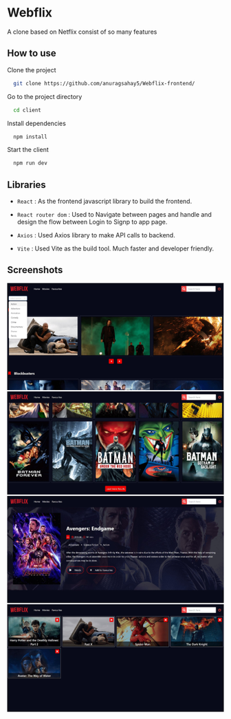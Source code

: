 # Webflix

A clone based on Netflix consist of so many features 


## How to use

Clone the project

```bash
  git clone https://github.com/anuragsahay5/Webflix-frontend/
```

Go to the project directory

```bash
  cd client
```

Install dependencies

```bash
  npm install
```

Start the client

```bash
  npm run dev
```

## Libraries

- ``` React ``` : As the frontend javascript library to build the frontend.
  
- ``` React router dom ``` : Used to Navigate between pages and handle and design the flow between Login to Signp to app page.
  
- ``` Axios ``` : Used Axios library to make API calls to backend.

- ``` Vite ``` : Used Vite as the build tool. Much faster and developer friendly.


## Screenshots

![Find by genres](./ss/Find_by_genre.jpg)
![Search what you like to see](./ss/Search_movie.jpg)
![Watch and Add to Your Favourites](./ss/Watch_addtofav.jpg)
![Maintain your list](./ss/favs_list.jpg)
